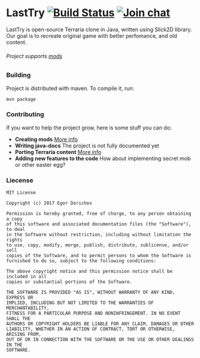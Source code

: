 # LastTry [![Build Status](https://travis-ci.org/egordorichev/LastTry.svg?branch=master)](https://travis-ci.org/egordorichev/LastTry) [![Join chat](https://img.shields.io/gitter/room/nwjs/nw.js.svg)](https://gitter.im/last-try/Lobby)

LastTry is open-source Terraria clone in Java, written using Slick2D library.
Our goal is to recreate original game with better perfomance, and old content.

###### Project supports [mods](https://github.com/egordorichev/LastTryMods)

### Building

Project is distributed with maven. To compile it, run:

```bash
mvn package
```

### Contributing

If you want to help the project grow, here is some stuff you can do:

 * **Creating mods** [More info](https://github.com/egordorichev/LastTryMods)
 * **Writing java-docs** The project is not fully documented yet
 * **Porting Terraria content** [More info](https://github.com/egordorichev/LastTry/blob/master/portingterrariacontent.md)
 * **Adding new features to the code** How about implementing secret mob or other easter egg? 

### Liecense

```
MIT License

Copyright (c) 2017 Egor Dorichev

Permission is hereby granted, free of charge, to any person obtaining a copy
of this software and associated documentation files (the "Software"), to deal
in the Software without restriction, including without limitation the rights
to use, copy, modify, merge, publish, distribute, sublicense, and/or sell
copies of the Software, and to permit persons to whom the Software is
furnished to do so, subject to the following conditions:

The above copyright notice and this permission notice shall be included in all
copies or substantial portions of the Software.

THE SOFTWARE IS PROVIDED "AS IS", WITHOUT WARRANTY OF ANY KIND, EXPRESS OR
IMPLIED, INCLUDING BUT NOT LIMITED TO THE WARRANTIES OF MERCHANTABILITY,
FITNESS FOR A PARTICULAR PURPOSE AND NONINFRINGEMENT. IN NO EVENT SHALL THE
AUTHORS OR COPYRIGHT HOLDERS BE LIABLE FOR ANY CLAIM, DAMAGES OR OTHER
LIABILITY, WHETHER IN AN ACTION OF CONTRACT, TORT OR OTHERWISE, ARISING FROM,
OUT OF OR IN CONNECTION WITH THE SOFTWARE OR THE USE OR OTHER DEALINGS IN THE
SOFTWARE.
```

